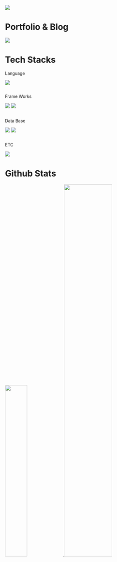 <div>
  <img src="https://capsule-render.vercel.app/api?type=waving&color=B897FF&height=300&section=header&text=SeungHwan%20Kwak&fontColor=FFFFFF&fontSize=50&animation=fadeIn&fontAlign=73&fontAlignY=50" />
  
  # Portfolio & Blog
  
  <a href="https://velog.io/@hwanseung/posts" target="_blank"><img src="https://img.shields.io/badge/hwanseung.log-20C997?style=flat-square&logo=velog&logoColor=white"/></a>
  
  # Tech Stacks
  
  Language
  
  <img src="https://img.shields.io/badge/Python-3776AB?&logo=python&logoColor=white"/>
  <!--<img src="https://img.shields.io/badge/JavaScript-F7DF1E?&logo=javascript&logoColor=white"/>-->

  ##
  Frame Works
  
  <img src="https://img.shields.io/badge/Flask-000000?&logo=flask&logoColor=white"/>
  <img src="https://img.shields.io/badge/Django-092E20?&logo=django&logoColor=white"/>

  ##
  Data Base
  
  <img src="https://img.shields.io/badge/MySQL-4479A1?&logo=mysql&logoColor=white"/>
  <img src="https://img.shields.io/badge/SQLite-003B57?&logo=sqlite&logoColor=white"/>

  ##
  ETC
  
  <img src="https://img.shields.io/badge/HTML5-E34F26?&logo=html5&logoColor=white"/>
  <!--<img src="https://img.shields.io/badge/Bootstrap-7952B3?&logo=bootstrap&logoColor=white"/>-->
  
  # Github Stats

  <!--<img src="http://github-profile-summary-cards.vercel.app/api/cards/profile-details?username=swanycastle&theme=tokyonight"/>-->
  <!--
  ![](https://github-profile-summary-cards.vercel.app/api/cards/profile-details?username=SwanyCastle&theme=tokyonight)
  ![](http://github-profile-summary-cards.vercel.app/api/cards/profile-details?username=swanycastle&theme=nord_bright)
  
  ![](http://github-profile-summary-cards.vercel.app/api/cards/stats?username=swanycastle&theme=tokyonight&)
  ![](http://github-profile-summary-cards.vercel.app/api/cards/repos-per-language?username=swanycastle&theme=tokyonight)  
  -->

  <a href="https://github.com/anuraghazra/github-readme-stats">
    <img src="https://github-readme-stats.vercel.app/api/top-langs/?username=SwanyCastle&layout=donut&show_icons=true&theme=tokyonight&hide_border=true&bg_color=20232a&icon_color=58A6FF&text_color=fff&title_color=58A6FF&count_private=true&exclude_repo=Face-Transfer-Application" width=38% />
  </a>    
  <a href="https://github.com/anuraghazra/github-readme-stats">
    <img src="https://github-readme-stats.vercel.app/api?username=SwanyCastle&show_icons=true&theme=tokyonight&hide_border=true&bg_color=20232a&icon_color=58A6FF&text_color=fff&title_color=58A6FF&count_private=true" width=56% />
  </a>
  <!--[![Hits](https://hits.seeyoufarm.com/api/count/incr/badge.svg?url=https%3A%2F%2Fgithub.com%2FSwanyCastle%2Fhit-counter&count_bg=%233D6EC8&title_bg=%230F0F0F&icon=&icon_color=%23E7E7E7&title=hits&edge_flat=false)](https://hits.seeyoufarm.com)-->
</div>
